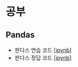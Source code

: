 # 공부
## Pandas
- 판다스 연습 코드 [[ipynb]](https://github.com/kbjung/Study/blob/main/graduate_school/study/pandas_dataframe_practice.ipynb)
- 판다스 정답 코드 [[ipynb]](https://github.com/kbjung/Study/blob/main/graduate_school/study/pandas_dataframe_practice_answer.ipynb)

